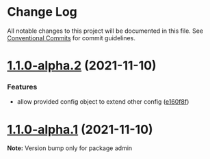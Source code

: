 # Change Log

All notable changes to this project will be documented in this file.
See [Conventional Commits](https://conventionalcommits.org) for commit guidelines.

# [1.1.0-alpha.2](https://github.com/vikashyap/mono-monager/compare/v1.1.0-alpha.1...v1.1.0-alpha.2) (2021-11-10)


### Features

* allow provided config object to extend other config ([e160f8f](https://github.com/vikashyap/mono-monager/commit/e160f8f96dc9f69b2805e4ccf4cd93e371a92eed))





# [1.1.0-alpha.1](https://github.com/vikashyap/mono-monager/compare/v1.0.1...v1.1.0-alpha.1) (2021-11-10)

**Note:** Version bump only for package admin
